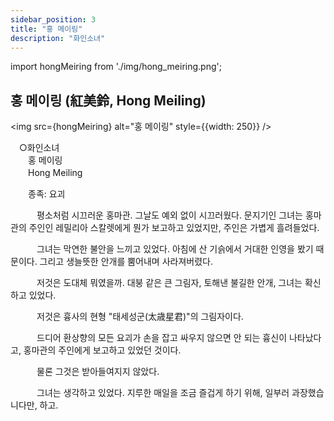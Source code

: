 ```yaml
---
sidebar_position: 3
title: "홍 메이링"
description: "화인소녀"
---
```


import hongMeiring from './img/hong_meiring.png';

## 홍 메이링 (紅美鈴, Hong Meiling)

<img src={hongMeiring} alt="홍 메이링" style={{width: 250}} />

　○화인소녀  
　　홍 메이링  
　　Hong Meiling  

　　종족: 요괴  

　　　평소처럼 시끄러운 홍마관. 그날도 예외 없이 시끄러웠다. 문지기인 그녀는 홍마관의 주인인 레밀리아 스칼렛에게 뭔가 보고하고 있었지만, 주인은 가볍게 흘려들었다.

　　　그녀는 막연한 불안을 느끼고 있었다. 아침에 산 기슭에서 거대한 인영을 봤기 때문이다. 그리고 생늘뜻한 안개를 뿜어내며 사라져버렸다.

　　　저것은 도대체 뭐였을까. 대붕 같은 큰 그림자, 토해낸 불길한 안개, 그녀는 확신하고 있었다.

　　　저것은 흉사의 현형 "태세성군(太歳星君)"의 그림자이다.

　　　드디어 환상향의 모든 요괴가 손을 잡고 싸우지 않으면 안 되는 흉신이 나타났다고, 홍마관의 주인에게 보고하고 있었던 것이다.

　　　물론 그것은 받아들여지지 않았다.

　　　그녀는 생각하고 있었다. 지루한 매일을 조금 즐겁게 하기 위해, 일부러 과장했습니다만, 하고.
